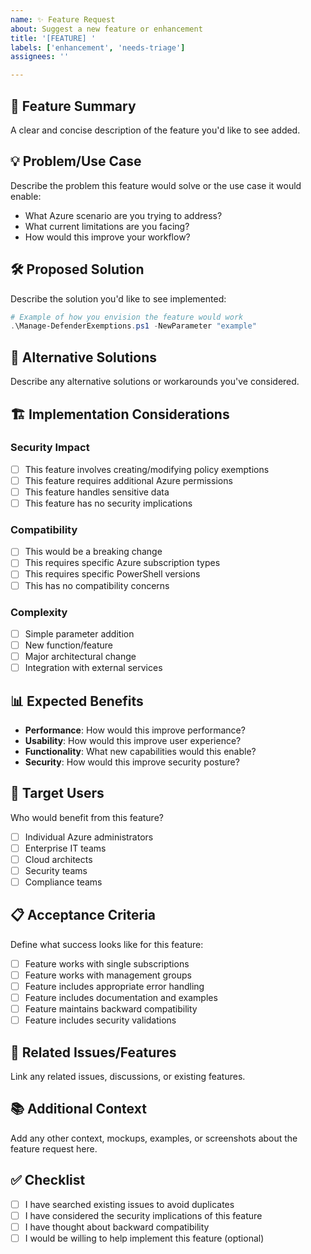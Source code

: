```yaml
---
name: ✨ Feature Request
about: Suggest a new feature or enhancement
title: '[FEATURE] '
labels: ['enhancement', 'needs-triage']
assignees: ''

---
```


## 🎯 **Feature Summary**
A clear and concise description of the feature you'd like to see added.

## 💡 **Problem/Use Case**
Describe the problem this feature would solve or the use case it would enable:
- What Azure scenario are you trying to address?
- What current limitations are you facing?
- How would this improve your workflow?

## 🛠️ **Proposed Solution**
Describe the solution you'd like to see implemented:

```powershell
# Example of how you envision the feature would work
.\Manage-DefenderExemptions.ps1 -NewParameter "example"
```

## 🔄 **Alternative Solutions**
Describe any alternative solutions or workarounds you've considered.

## 🏗️ **Implementation Considerations**

### **Security Impact**
- [ ] This feature involves creating/modifying policy exemptions
- [ ] This feature requires additional Azure permissions
- [ ] This feature handles sensitive data
- [ ] This feature has no security implications

### **Compatibility**
- [ ] This would be a breaking change
- [ ] This requires specific Azure subscription types
- [ ] This requires specific PowerShell versions
- [ ] This has no compatibility concerns

### **Complexity**
- [ ] Simple parameter addition
- [ ] New function/feature
- [ ] Major architectural change
- [ ] Integration with external services

## 📊 **Expected Benefits**
- **Performance**: How would this improve performance?
- **Usability**: How would this improve user experience?
- **Functionality**: What new capabilities would this enable?
- **Security**: How would this improve security posture?

## 🎯 **Target Users**
Who would benefit from this feature?
- [ ] Individual Azure administrators
- [ ] Enterprise IT teams
- [ ] Cloud architects
- [ ] Security teams
- [ ] Compliance teams

## 📋 **Acceptance Criteria**
Define what success looks like for this feature:
- [ ] Feature works with single subscriptions
- [ ] Feature works with management groups
- [ ] Feature includes appropriate error handling
- [ ] Feature includes documentation and examples
- [ ] Feature maintains backward compatibility
- [ ] Feature includes security validations

## 🔗 **Related Issues/Features**
Link any related issues, discussions, or existing features.

## 📚 **Additional Context**
Add any other context, mockups, examples, or screenshots about the feature request here.

## ✅ **Checklist**
- [ ] I have searched existing issues to avoid duplicates
- [ ] I have considered the security implications of this feature
- [ ] I have thought about backward compatibility
- [ ] I would be willing to help implement this feature (optional)
